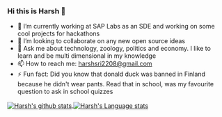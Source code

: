 ### Hi this is Harsh 👋

- 🔭 I’m currently working at SAP Labs as an SDE and working on some cool projects for hackathons
- 👯 I’m looking to collaborate on any new open source ideas
- 💬 Ask me about technology, zoology, politics and economy. I like to learn and be multi dimensional in my knowledge
- 📫 How to reach me: <a style="color:#02ccff" href="mailto:harshsri2208@gmail.com">harshsri2208@gmail.com</a>
- ⚡ Fun fact: Did you know that donald duck was banned in Finland because he didn't wear pants. Read that in school, was my favourite question to ask in school quizzes



<a href="https://github.com/harshsri2208">
 <img align="center" src="https://github-readme-stats.vercel.app/api?username=harshsri2208&show_icons=true&theme=tokyonight&count_private=true" alt="Harsh's github stats"/>
</a>

<a href="https://github.com/harshsri2208">
 <img align="center" src="https://github-readme-stats.vercel.app/api/top-langs/?username=harshsri2208&show_icons=true&theme=tokyonight&count_private=true&hide=jupyter%20notebook" alt="Harsh's Language stats"/>
</a>
